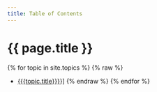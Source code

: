 ```yaml
---
title: Table of Contents
---
```


# {{ page.title }}

{% for topic in site.topics %}
{% raw %}
* [{{{topic.title}}}]({{{topic.url})}] 
{% endraw %}
{% endfor %}